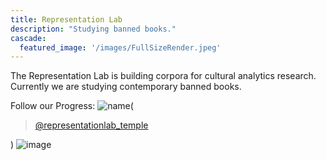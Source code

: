 ```yaml
---
title: Representation Lab
description: "Studying banned books."
cascade:
  featured_image: '/images/FullSizeRender.jpeg'
---
```

The Representation Lab is building corpora for cultural analytics research. Currently we are studying contemporary banned books.

Follow our Progress:
![name](/images/TikTok-Logo.wine.png)(<blockquote class="tiktok-embed" cite="https://www.tiktok.com/@representationlab_temple" data-unique-id="representationlab_temple" data-embed-type="creator" style="max-width: 780px; min-width: 288px;" > <section> <a target="_blank" href="https://www.tiktok.com/@representationlab_temple?refer=creator_embed">@representationlab_temple</a> </section> </blockquote> <script async src="https://www.tiktok.com/embed.js"></script>)
![image](/images/Instagram-Logo.png)
